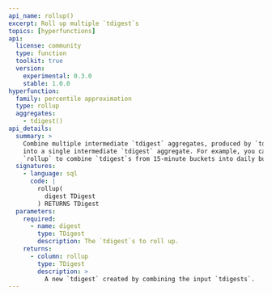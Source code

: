 ```yaml
---
api_name: rollup()
excerpt: Roll up multiple `tdigest`s
topics: [hyperfunctions]
api:
  license: community
  type: function
  toolkit: true
  version:
    experimental: 0.3.0
    stable: 1.0.0
hyperfunction:
  family: percentile approximation
  type: rollup
  aggregates:
    - tdigest()
api_details:
  summary: >
    Combine multiple intermediate `tdigest` aggregates, produced by `tdigest`,
    into a single intermediate `tdigest` aggregate. For example, you can use
    `rollup` to combine `tdigest`s from 15-minute buckets into daily buckets.
  signatures:
    - language: sql
      code: |
        rollup(
          digest TDigest
        ) RETURNS TDigest
  parameters:
    required:
      - name: digest
        type: TDigest
        description: The `tdigest`s to roll up.
    returns:
      - column: rollup
        type: TDigest
        description: >
          A new `tdigest` created by combining the input `tdigests`.
---
```



